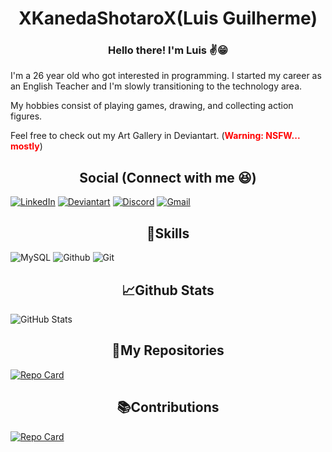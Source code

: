 # <center>XKanedaShotaroX(Luis Guilherme)</center> 

### <center> Hello there! I'm Luis ✌😁</center>

 I'm a 26 year old who got interested in programming. I started my career as an English Teacher and I'm slowly transitioning to the technology area.

My hobbies consist of playing games, drawing, and collecting action figures.

Feel free to check out my Art Gallery in Deviantart.
(<span style="color: red;">**Warning: NSFW... mostly**</span>)


## <center> Social (Connect with me 😆)</center>
[![LinkedIn](https://img.shields.io/badge/LinkedIn-000?style=for-the-badge&logo=linkedin&logoColor=FFF)](https://www.linkedin.com/in/luis-guilherme-093636257/)
[![Deviantart](https://img.shields.io/badge/deviantart-000.svg?&style=for-the-badge&logo=deviantart&logoColor=FFF)](https://www.deviantart.com/lun4ticlouis)
[![Discord](https://img.shields.io/badge/Discord-000?style=for-the-badge&logo=discord&logoColor=FFF)](https://https://discord.com/channels/@kaneda_shotaro/)
[![Gmail](https://img.shields.io/badge/Gmail-000?style=for-the-badge&logo=gmail&logoColor=FFF)](mailto:luis.professionaldev@gmail.com)

## <center>📖Skills</center>
![MySQL](https://img.shields.io/badge/MySQL-000?style=for-the-badge&logo=mysql&logoColor=FFF)
![Github](https://img.shields.io/badge/Github-000?style=for-the-badge&logo=Github&logoColor=FFF)
![Git](https://img.shields.io/badge/Git-000?style=for-the-badge&logo=Git&logoColor=FFF)

## <center>📈Github Stats</center>

![GitHub Stats](https://github-readme-stats.vercel.app/api?username=XKanedaShotaroX&theme=transparent&bg_color=000&border_color=FFF&show_icons=true&icon_color=FFF&title_color=FFF&text_color=FFF&hide_title=true)

## <center>🎃My Repositories</center>
[![Repo Card](https://github-readme-stats.vercel.app/api/pin/?username=XKanedaShotaroX&repo=Jornada-DEV&bg_color=000&title_color=FFF&text_color=FFF)](https://github.com/XKanedaShotaroX/Jornada-DEV)

## <center>📚Contributions</center>
[![Repo Card](https://github-readme-stats.vercel.app/api/pin/?username=XKanedaShotaroX&repo=dio-lab-open-source&bg_color=000&title_color=FFF&text_color=FFF)](https://github.com/XKanedaShotaroX/dio-lab-open-source)